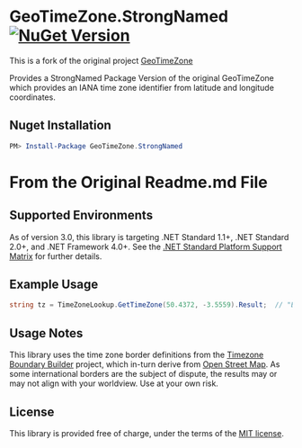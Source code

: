 GeoTimeZone.StrongNamed  [![NuGet Version](https://img.shields.io/nuget/v/GeoTimeZone.StrongNamed.svg?style=flat)](https://www.nuget.org/packages/GeoTimeZone.StrongNamed/) 
===========

This is a fork of the original project [GeoTimeZone][4]

Provides a StrongNamed Package Version of the original GeoTimeZone which provides an IANA time zone identifier from latitude and longitude coordinates.

## Nuget Installation

```powershell
PM> Install-Package GeoTimeZone.StrongNamed
```

# From the Original Readme.md File


## Supported Environments

As of version 3.0, this library is targeting .NET Standard 1.1+, .NET Standard 2.0+, and .NET Framework 4.0+.
See the [.NET Standard Platform Support Matrix](https://docs.microsoft.com/en-us/dotnet/articles/standard/library) for further details.

## Example Usage

```csharp
string tz = TimeZoneLookup.GetTimeZone(50.4372, -3.5559).Result;  // "Europe/London"
```

## Usage Notes

This library uses the time zone border definitions from the [Timezone Boundary Builder][1] project,
which in-turn derive from [Open Street Map][2].  As some international borders are the subject of dispute,
the results may or may not align with your worldview.  Use at your own risk.

## License

This library is provided free of charge, under the terms of the [MIT license][3].


[1]: https://github.com/evansiroky/timezone-boundary-builder
[2]: https://www.openstreetmap.org/
[3]: https://raw.githubusercontent.com/mj1856/GeoTimeZone/master/LICENSE
[4]: https://github.com/mj1856/GeoTimeZone
